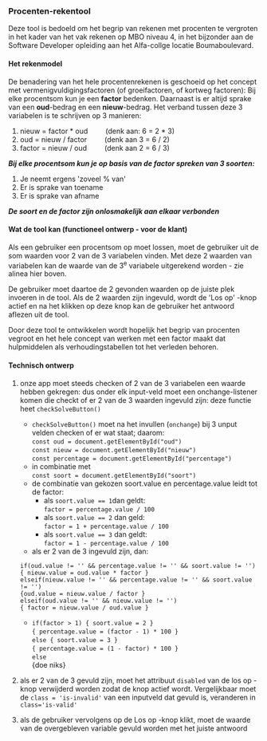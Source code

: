 ### Procenten-rekentool

Deze tool is bedoeld om het begrip van rekenen met procenten te vergroten in het kader van het vak rekenen op MBO niveau 4, in het bijzonder aan de Software Developer opleiding aan het Alfa-collge locatie Boumaboulevard.

#### Het rekenmodel

De benadering van het hele procentenrekenen is geschoeid op het concept met vermenigvuldigingsfactoren (of groeifactoren, of kortweg factoren): Bij elke procentsom kun je een **factor** bedenken. Daarnaast is er altijd sprake van een **oud**-bedrag en een **nieuw**-bedrag. Het verband tussen deze 3 variabelen is te schrijven op 3 manieren:

1. nieuw = factor * oud &nbsp;&nbsp;&nbsp;&nbsp;&nbsp;&nbsp;&nbsp;&nbsp;(denk aan: 6 = 2 * 3)
2. oud = nieuw / factor &nbsp;&nbsp;&nbsp;&nbsp;&nbsp;&nbsp;&nbsp;&nbsp;(denk aan 3 = 6 / 2)
3. factor = nieuw / oud &nbsp;&nbsp;&nbsp;&nbsp;&nbsp;&nbsp;&nbsp;&nbsp;(denk aan 2 = 6 / 3)

***Bij elke procentsom kun je op basis van de factor spreken van 3 soorten:***

1. Je neemt ergens 'zoveel % van'
2. Er is sprake van toename
3. Er is sprake van afname

***De soort en de factor zijn onlosmakelijk aan elkaar verbonden***

#### Wat de tool kan (functioneel ontwerp - voor de klant)

Als een gebruiker een procentsom op moet lossen, moet de gebruiker uit de som waarden voor 2 van de 3 variabelen vinden. Met deze 2 waarden van variabelen kan de waarde van de 3<sup>e</sup> variabele uitgerekend worden - zie alinea hier boven.

De gebruiker moet daartoe de 2 gevonden waarden op de juiste plek invoeren in de tool. Als de 2 waarden zijn ingevuld, wordt de 'Los op' -knop actief en na het klikken op deze knop kan de gebruiker het antwoord aflezen uit de tool.

Door deze tool te ontwikkelen wordt hopelijk het begrip van procenten vegroot en het hele concept van werken met een factor maakt dat hulpmiddelen als verhoudingstabellen tot het verleden behoren.

#### Technisch ontwerp

1. onze app moet steeds checken of 2 van de 3 variabelen een waarde hebben gekregen: dus onder elk input-veld moet een onchange-listener komen die checkt of er 2 van de 3 waarden ingevuld zijn: deze functie heet `checkSolveButton()` 
    - `checkSolveButton()` moet na het invullen (`onchange`) bij 3 unput velden checken of er wat staat; daarom:  
    `const oud = document.getElementById("oud")`  
    `const nieuw = document.getElementById("nieuw")`  
    `const percentage = document.getElementById("percentage")`
    - in combinatie met  
    `const soort = document.getElementById("soort")`
    - de combinatie van gekozen soort.value en percentage.value leidt tot de factor:  
        - als `soort.value == 1`dan geldt:  
        `factor = percentage.value / 100`
        - als `soort.value == 2` dan geld:  
        `factor = 1 + percentage.value / 100`  
        - als `soort.value == 3` dan geldt:  
        `factor = 1 - percentage.value / 100`
    - als er 2 van de 3 ingevuld zijn, dan:  
      
    `if(oud.value != '' && percentage.value != '' && soort.value != '')`  
     `{ nieuw.value = oud.value * factor }`  
    `elseif(nieuw.value != '' && percentage.value != '' && soort.value != '')`  
    `{oud.value = nieuw.value / factor }`  
    `elseif(oud.value != '' && nieuw.value != '')`  
    `{ factor = nieuw.value / oud.value }`  
    -   `if(factor > 1) { soort.value = 2 }`  
            `{ percentage.value = (factor - 1) * 100 }`  
        `else { soort.value = 3 }`  
            `{ percentage.value = (1 - factor) * 100 }`  
    `else`  
    {doe niks}
2. als er 2 van de 3 gevuld zijn, moet het attribuut `disabled` van de los op -knop verwijderd worden zodat de knop actief wordt. Vergelijkbaar moet de `class = 'is-invalid'` van een inputveld dat gevuld is, veranderen in `class='is-valid'`
3. als de gebruiker vervolgens op de Los op -knop klikt, moet de waarde van de overgebleven variable gevuld worden met het juiste antwoord
